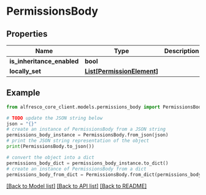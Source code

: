 # PermissionsBody


## Properties

Name | Type | Description | Notes
------------ | ------------- | ------------- | -------------
**is_inheritance_enabled** | **bool** |  | [optional] 
**locally_set** | [**List[PermissionElement]**](PermissionElement.md) |  | [optional] 

## Example

```python
from alfresco_core_client.models.permissions_body import PermissionsBody

# TODO update the JSON string below
json = "{}"
# create an instance of PermissionsBody from a JSON string
permissions_body_instance = PermissionsBody.from_json(json)
# print the JSON string representation of the object
print(PermissionsBody.to_json())

# convert the object into a dict
permissions_body_dict = permissions_body_instance.to_dict()
# create an instance of PermissionsBody from a dict
permissions_body_from_dict = PermissionsBody.from_dict(permissions_body_dict)
```
[[Back to Model list]](../README.md#documentation-for-models) [[Back to API list]](../README.md#documentation-for-api-endpoints) [[Back to README]](../README.md)


